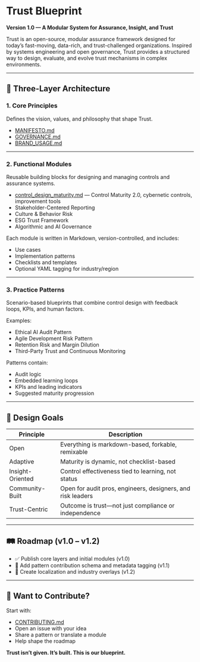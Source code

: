 # Trust Blueprint

**Version 1.0 — A Modular System for Assurance, Insight, and Trust**

Trust is an open-source, modular assurance framework designed for today’s fast-moving, data-rich, and trust-challenged organizations. Inspired by systems engineering and open governance, Trust provides a structured way to design, evaluate, and evolve trust mechanisms in complex environments.

---

## 🧭 Three-Layer Architecture

### 1. Core Principles
Defines the vision, values, and philosophy that shape Trust.

- [MANIFESTO.md](MANIFESTO.md)
- [GOVERNANCE.md](GOVERNANCE.md)
- [BRAND_USAGE.md](BRAND_USAGE.md)

---

### 2. Functional Modules
Reusable building blocks for designing and managing controls and assurance systems.

- [control_design_maturity.md](control_design_maturity.md) — Control Maturity 2.0, cybernetic controls, improvement tools
- Stakeholder-Centered Reporting
- Culture & Behavior Risk
- ESG Trust Framework
- Algorithmic and AI Governance

Each module is written in Markdown, version-controlled, and includes:
- Use cases
- Implementation patterns
- Checklists and templates
- Optional YAML tagging for industry/region

---

### 3. Practice Patterns
Scenario-based blueprints that combine control design with feedback loops, KPIs, and human factors.

Examples:
- Ethical AI Audit Pattern
- Agile Development Risk Pattern
- Retention Risk and Margin Dilution
- Third-Party Trust and Continuous Monitoring

Patterns contain:
- Audit logic
- Embedded learning loops
- KPIs and leading indicators
- Suggested maturity progression

---

## 🎯 Design Goals

| Principle | Description |
|----------|-------------|
| Open | Everything is markdown-based, forkable, remixable |
| Adaptive | Maturity is dynamic, not checklist-based |
| Insight-Oriented | Control effectiveness tied to learning, not status |
| Community-Built | Open for audit pros, engineers, designers, and risk leaders |
| Trust-Centric | Outcome is trust—not just compliance or independence |

---

## 🛤️ Roadmap (v1.0 – v1.2)

- ✅ Publish core layers and initial modules (v1.0)
- 🚧 Add pattern contribution schema and metadata tagging (v1.1)
- 🚀 Create localization and industry overlays (v1.2)

---

## 🧠 Want to Contribute?

Start with:

- [CONTRIBUTING.md](CONTRIBUTING.md)
- Open an issue with your idea
- Share a pattern or translate a module
- Help shape the roadmap

**Trust isn’t given. It’s built. This is our blueprint.**
